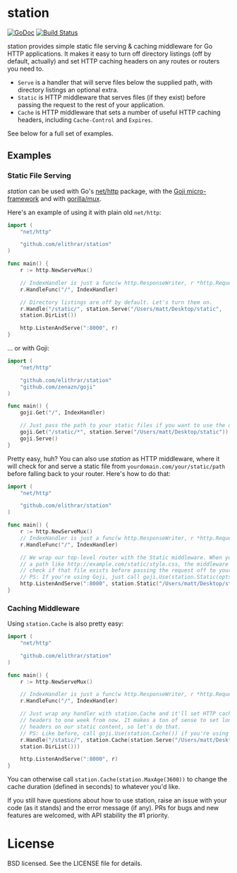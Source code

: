 # station
[![GoDoc](https://godoc.org/github.com/elithrar/station?status.svg)](https://godoc.org/github.com/elithrar/station) [![Build Status](https://travis-ci.org/elithrar/station.svg?branch=master)](https://travis-ci.org/elithrar/station)

station provides simple static file serving & caching middleware for Go HTTP
applications. It makes it easy to turn off directory listings (off by default,
actually) and set HTTP caching headers on any routes or routers you need to.

* `Serve` is a handler that will serve files below the supplied path, with
 directory listings an optional extra. 
* `Static` is HTTP middleware that serves files (if they exist) before passing
  the request to the rest of your application.
* `Cache` is HTTP middleware that sets a number of useful HTTP caching headers, 
 including `Cache-Control` and `Expires`.

See below for a full set of examples.

## Examples

### Static File Serving

*station* can be used with Go's [net/http](http://golang.org/pkg/net/http/)
package, with the [Goji micro-framework](https://github.com/zenazn/goji) and with
[gorilla/mux](http://www.gorillatoolkit.org/pkg/mux).

Here's an example of using it with plain old `net/http`:

```go
import (
    "net/http"

    "github.com/elithrar/station"
)

func main() {
    r := http.NewServeMux()

    // IndexHandler is just a func(w http.ResponseWriter, r *http.Request) here.
    r.HandleFunc("/", IndexHandler)

    // Directory listings are off by default. Let's turn them on.
    r.Handle("/static/", station.Serve("/Users/matt/Desktop/static",
    station.DirList())

    http.ListenAndServe(":8000", r)
}
```

... or with Goji:

```go
import (
    "net/http"

    "github.com/elithrar/station"
    "github.com/zenazn/goji"
)

func main() {
    goji.Get("/", IndexHandler)

    // Just pass the path to your static files if you want to use the defaults.
    goji.Get("/static/*", station.Serve("/Users/matt/Desktop/static"))
    goji.Serve()
}
```

Pretty easy, huh? You can also use *station* as HTTP middleware, where
it will check for and serve a static file from `yourdomain.com/your/static/path` 
before falling back to your router. Here's how to do that:

```go
import (
    "net/http"

    "github.com/elithrar/station"
)

func main() {
    r := http.NewServeMux()
    // IndexHandler is just a func(w http.ResponseWriter, r *http.Request) here.
    r.HandleFunc("/", IndexHandler)

    // We wrap our top-level router with the Static middleware. When you request
    // a path like http://example.com/static/style.css, the middleware will
    // check if that file exists before passing the request off to your router.
    // PS: If you're using Goji, just call goji.Use(station.Static(opts))
    http.ListenAndServe(":8000", station.Static("/Users/matt/Desktop/static/")(r))
}
```

### Caching Middleware

Using `station.Cache` is also pretty easy:

```go
import (
    "net/http"

    "github.com/elithrar/station"
)

func main() {
    r := http.NewServeMux()

    // IndexHandler is just a func(w http.ResponseWriter, r *http.Request) here.
    r.HandleFunc("/", IndexHandler)

    // Just wrap any handler with station.Cache and it'll set HTTP caching 
    // headers to one week from now. It makes a ton of sense to set long-lived
    // headers on our static content, so let's do that.
    // PS: Like before, call goji.Use(station.Cache()) if you're using Goji.
    r.Handle("/static/", station.Cache(station.Serve("/Users/matt/Desktop/static",
    station.DirList()))

    http.ListenAndServe(":8000", r)
}
```

You can otherwise call `station.Cache(station.MaxAge(3600))` to change the cache
duration (defined in seconds) to whatever you'd like.

If you still have questions about how to use station, raise an issue with 
your code (as it stands) and the error message (if any). PRs for bugs and new 
features are welcomed, with API stability the #1 priority.

# License

BSD licensed. See the LICENSE file for details.

